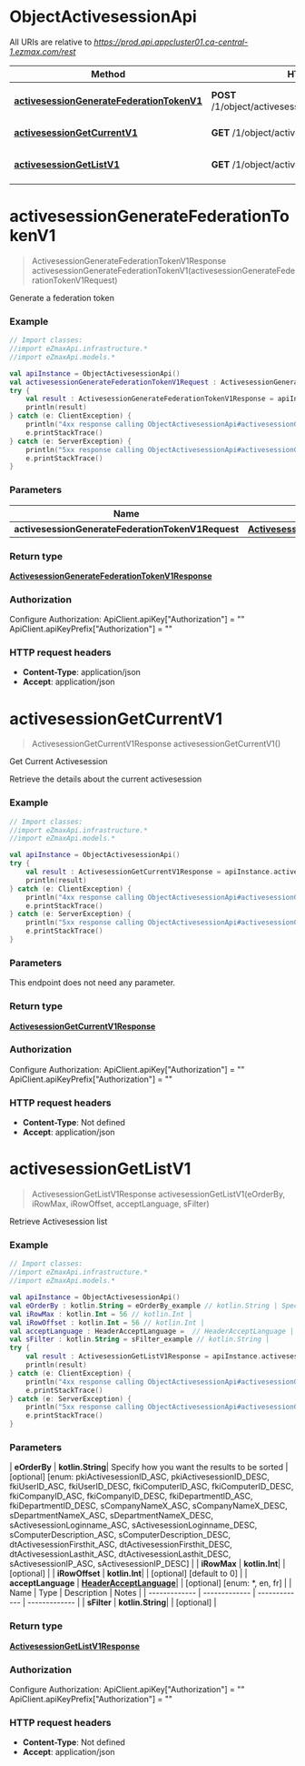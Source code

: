 # ObjectActivesessionApi

All URIs are relative to *https://prod.api.appcluster01.ca-central-1.ezmax.com/rest*

| Method | HTTP request | Description |
| ------------- | ------------- | ------------- |
| [**activesessionGenerateFederationTokenV1**](ObjectActivesessionApi.md#activesessionGenerateFederationTokenV1) | **POST** /1/object/activesession/generateFederationToken | Generate a federation token |
| [**activesessionGetCurrentV1**](ObjectActivesessionApi.md#activesessionGetCurrentV1) | **GET** /1/object/activesession/getCurrent | Get Current Activesession |
| [**activesessionGetListV1**](ObjectActivesessionApi.md#activesessionGetListV1) | **GET** /1/object/activesession/getList | Retrieve Activesession list |


<a id="activesessionGenerateFederationTokenV1"></a>
# **activesessionGenerateFederationTokenV1**
> ActivesessionGenerateFederationTokenV1Response activesessionGenerateFederationTokenV1(activesessionGenerateFederationTokenV1Request)

Generate a federation token



### Example
```kotlin
// Import classes:
//import eZmaxApi.infrastructure.*
//import eZmaxApi.models.*

val apiInstance = ObjectActivesessionApi()
val activesessionGenerateFederationTokenV1Request : ActivesessionGenerateFederationTokenV1Request =  // ActivesessionGenerateFederationTokenV1Request | 
try {
    val result : ActivesessionGenerateFederationTokenV1Response = apiInstance.activesessionGenerateFederationTokenV1(activesessionGenerateFederationTokenV1Request)
    println(result)
} catch (e: ClientException) {
    println("4xx response calling ObjectActivesessionApi#activesessionGenerateFederationTokenV1")
    e.printStackTrace()
} catch (e: ServerException) {
    println("5xx response calling ObjectActivesessionApi#activesessionGenerateFederationTokenV1")
    e.printStackTrace()
}
```

### Parameters
| Name | Type | Description  | Notes |
| ------------- | ------------- | ------------- | ------------- |
| **activesessionGenerateFederationTokenV1Request** | [**ActivesessionGenerateFederationTokenV1Request**](ActivesessionGenerateFederationTokenV1Request.md)|  | |

### Return type

[**ActivesessionGenerateFederationTokenV1Response**](ActivesessionGenerateFederationTokenV1Response.md)

### Authorization


Configure Authorization:
    ApiClient.apiKey["Authorization"] = ""
    ApiClient.apiKeyPrefix["Authorization"] = ""

### HTTP request headers

 - **Content-Type**: application/json
 - **Accept**: application/json

<a id="activesessionGetCurrentV1"></a>
# **activesessionGetCurrentV1**
> ActivesessionGetCurrentV1Response activesessionGetCurrentV1()

Get Current Activesession

Retrieve the details about the current activesession

### Example
```kotlin
// Import classes:
//import eZmaxApi.infrastructure.*
//import eZmaxApi.models.*

val apiInstance = ObjectActivesessionApi()
try {
    val result : ActivesessionGetCurrentV1Response = apiInstance.activesessionGetCurrentV1()
    println(result)
} catch (e: ClientException) {
    println("4xx response calling ObjectActivesessionApi#activesessionGetCurrentV1")
    e.printStackTrace()
} catch (e: ServerException) {
    println("5xx response calling ObjectActivesessionApi#activesessionGetCurrentV1")
    e.printStackTrace()
}
```

### Parameters
This endpoint does not need any parameter.

### Return type

[**ActivesessionGetCurrentV1Response**](ActivesessionGetCurrentV1Response.md)

### Authorization


Configure Authorization:
    ApiClient.apiKey["Authorization"] = ""
    ApiClient.apiKeyPrefix["Authorization"] = ""

### HTTP request headers

 - **Content-Type**: Not defined
 - **Accept**: application/json

<a id="activesessionGetListV1"></a>
# **activesessionGetListV1**
> ActivesessionGetListV1Response activesessionGetListV1(eOrderBy, iRowMax, iRowOffset, acceptLanguage, sFilter)

Retrieve Activesession list

### Example
```kotlin
// Import classes:
//import eZmaxApi.infrastructure.*
//import eZmaxApi.models.*

val apiInstance = ObjectActivesessionApi()
val eOrderBy : kotlin.String = eOrderBy_example // kotlin.String | Specify how you want the results to be sorted
val iRowMax : kotlin.Int = 56 // kotlin.Int | 
val iRowOffset : kotlin.Int = 56 // kotlin.Int | 
val acceptLanguage : HeaderAcceptLanguage =  // HeaderAcceptLanguage | 
val sFilter : kotlin.String = sFilter_example // kotlin.String | 
try {
    val result : ActivesessionGetListV1Response = apiInstance.activesessionGetListV1(eOrderBy, iRowMax, iRowOffset, acceptLanguage, sFilter)
    println(result)
} catch (e: ClientException) {
    println("4xx response calling ObjectActivesessionApi#activesessionGetListV1")
    e.printStackTrace()
} catch (e: ServerException) {
    println("5xx response calling ObjectActivesessionApi#activesessionGetListV1")
    e.printStackTrace()
}
```

### Parameters
| **eOrderBy** | **kotlin.String**| Specify how you want the results to be sorted | [optional] [enum: pkiActivesessionID_ASC, pkiActivesessionID_DESC, fkiUserID_ASC, fkiUserID_DESC, fkiComputerID_ASC, fkiComputerID_DESC, fkiCompanyID_ASC, fkiCompanyID_DESC, fkiDepartmentID_ASC, fkiDepartmentID_DESC, sCompanyNameX_ASC, sCompanyNameX_DESC, sDepartmentNameX_ASC, sDepartmentNameX_DESC, sActivesessionLoginname_ASC, sActivesessionLoginname_DESC, sComputerDescription_ASC, sComputerDescription_DESC, dtActivesessionFirsthit_ASC, dtActivesessionFirsthit_DESC, dtActivesessionLasthit_ASC, dtActivesessionLasthit_DESC, sActivesessionIP_ASC, sActivesessionIP_DESC] |
| **iRowMax** | **kotlin.Int**|  | [optional] |
| **iRowOffset** | **kotlin.Int**|  | [optional] [default to 0] |
| **acceptLanguage** | [**HeaderAcceptLanguage**](.md)|  | [optional] [enum: *, en, fr] |
| Name | Type | Description  | Notes |
| ------------- | ------------- | ------------- | ------------- |
| **sFilter** | **kotlin.String**|  | [optional] |

### Return type

[**ActivesessionGetListV1Response**](ActivesessionGetListV1Response.md)

### Authorization


Configure Authorization:
    ApiClient.apiKey["Authorization"] = ""
    ApiClient.apiKeyPrefix["Authorization"] = ""

### HTTP request headers

 - **Content-Type**: Not defined
 - **Accept**: application/json

